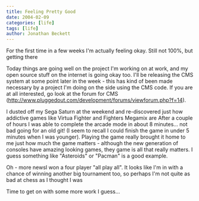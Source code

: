 ```yaml
---
title: Feeling Pretty Good
date: 2004-02-09
categories: [life]
tags: [life]
author: Jonathan Beckett
---
```


For the first time in a few weeks I'm actually feeling okay. Still not 100%, but getting there 

Today things are going well on the project I'm working on at work, and my open source stuff on the internet is going okay too. I'll be releasing the CMS system at some point later in the week - this has kind of been made necessary by a project I'm doing on the side using the CMS code. If you are at all interested, go look at the forum for CMS (http://www.pluggedout.com/development/forums/viewforum.php?f=14).

I dusted off my Sega Saturn at the weekend and re-discovered just how addictive games like Virtua Fighter and Fighters Megamix are  After a couple of hours I was able to complete the arcade mode in about 8 minutes... not bad going for an old git! (I seem to recall I could finish the game in under 5 minutes when I was younger). Playing the game really brought it home to me just how much the game matters - although the new generation of consoles have amazing looking games, they game is all that really matters. I guess something like "Asteroids" or "Pacman" is a good example.

Oh - more newsI won a four player "all play all". It looks like I'm in with a chance of winning another big tournament too, so perhaps I'm not quite as bad at chess as I thought I was 

Time to get on with some more work I guess...